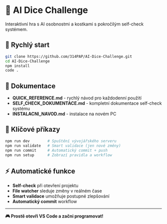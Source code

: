 # 🎲 AI Dice Challenge

Interaktivní hra s AI osobnostmi a kostkami s pokročilým self-check systémem.

## 🚀 Rychlý start

```bash
git clone https://github.com/314PAP/AI-Dice-Challenge.git
cd AI-Dice-Challenge
npm install
code .
```

## 📖 Dokumentace

- **QUICK_REFERENCE.md** - rychlý návod pro každodenní použití
- **SELF_CHECK_DOKUMENTACE.md** - kompletní dokumentace self-check systému
- **INSTALACNI_NAVOD.md** - instalace na novém PC

## 🎯 Klíčové příkazy

```bash
npm run dev        # Spuštění vývojářského serveru
npm run validate   # Smart validace (jen nové změny)
npm run commit     # Automatický commit + push
npm run setup      # Zobrazí pravidla a workflow
```

## ⚡ Automatické funkce

- **Self-check** při otevření projektu
- **File watcher** sleduje změny v reálném čase
- **Smart validace** umožňuje postupné zlepšování
- **Automatický commit** workflow

---

**🎮 Prostě otevři VS Code a začni programovat!**
